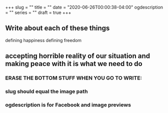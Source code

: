 +++
slug = ""
title = ""
date = "2020-06-26T00:00:38-04:00"
ogdescription = ""
series = ""
draft = true
+++

## Write about each of these things

defining happiness
defining freedom

accepting horrible reality of our situation and making peace with it is what we need to do
- 



### ERASE THE BOTTOM STUFF WHEN YOU GO TO WRITE:
### slug should equal the image path 
### ogdescription is for Facebook and image previews
 
